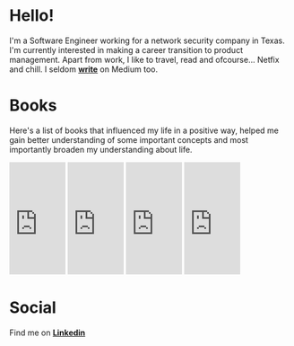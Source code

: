 # Hello!

I'm a Software Engineer working for a network security company in Texas. I'm currently interested in making a career transition to product management. Apart from work, I like to travel, read and ofcourse... Netfix and chill. I seldom **[write](https://medium.com/@Srivats1212)** on Medium too.

# Books

Here's a list of books that influenced my life in a positive way, helped me gain better understanding of some important concepts and most importantly broaden my understanding about life.

<dl>
<iframe type="text/html" width="100" height="200" frameborder="0" allowfullscreen style="max-width:100%" src="https://read.amazon.com/kp/card?asin=B00ICN066A&preview=newtab&linkCode=kpe&ref_=cm_sw_r_kb_dp_JV75Fb1SKPJ5M&hideBuy=true&hideShare=true" ></iframe> <iframe type="text/html" width="100" height="200" frameborder="0" allowfullscreen style="max-width:100%" src="https://read.amazon.com/kp/card?asin=B005K0AYH4&preview=newtab&linkCode=kpe&ref_=cm_sw_r_kb_dp_x975Fb8H77W30&hideBuy=true&hideShare=true" ></iframe> <iframe type="text/html" width="100" height="200" frameborder="0" allowfullscreen style="max-width:100%" src="https://read.amazon.com/kp/card?asin=B07MYXDK94&preview=newtab&linkCode=kpe&ref_=cm_sw_r_kb_dp_kb85FbB89MZXK&hideBuy=true&hideShare=true" ></iframe> <iframe type="text/html" width="100" height="200" frameborder="0" allowfullscreen style="max-width:100%" src="https://read.amazon.com/kp/card?asin=B00SZ638C8&preview=newtab&linkCode=kpe&ref_=cm_sw_r_kb_dp_w.75Fb383YFPS&hideBuy=true&hideShare=true" ></iframe>
</dl>

# Social

Find me on **[Linkedin](https://www.linkedin.com/in/srivatsbharadwaj/)**
